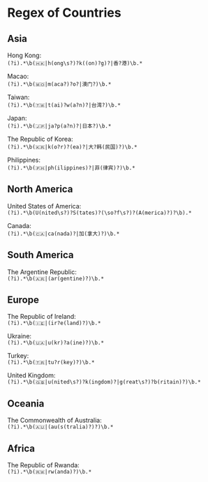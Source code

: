 # Regex of Countries  

## Asia  

Hong Kong:  
`(?i).*\b(🇭🇰|h(ong\s?)?k((on)?g)?|香?港)\b.*`   

Macao:  
`(?i).*\b(🇲🇴|m(aca?)?o?|澳门?)\b.*`  

Taiwan:  
`(?i).*\b(🇹🇼|t(ai)?w(a?n)?|台湾?)\b.*`  

Japan:  
`(?i).*\b(🇯🇵|ja?p(a?n)?|日本?)\b.*`  

The Republic of Korea:  
`(?i).*\b(🇰🇷|k(o?r)?(ea)?|大?韩(民国)?)\b.*`  

Philippines:  
`(?i).*\b(🇵🇭|ph(ilippines)?|菲(律宾)?)\b.*`

## North America  

United States of America:  
`(?i).*\b(U(nited\s?)?S(tates)?(\so?f\s?)?(A(merica)?)?\b).*`  

Canada:  
`(?i).*\b(🇨🇦|ca(nada)?|加(拿大)?)\b.*`

## South America  

The Argentine Republic:  
`(?i).*\b(🇦🇷|(ar(gentine)?)\b.*`  

## Europe  

The Republic of Ireland:  
`(?i).*\b(🇮🇪|(ir?e(land)?)\b.*`  

Ukraine:  
`(?i).*\b(🇺🇦|u(kr)?a(ine)?)\b.*`  

Turkey:  
`(?i).*\b(🇹🇷|tu?r(key)?)\b.*`

United Kingdom:  
`(?i).*\b(🇬🇧|u(nited\s?)?k(ingdom)?|g(reat\s?)?b(ritain)?)\b.*`

## Oceania  

The Commonwealth of Australia:  
`(?i).*\b(🇦🇺|(au(s(tralia)?)?)\b.*`  

## Africa  

The Republic of Rwanda:  
`(?i).*\b(🇷🇼|rw(anda)?)\b.*`  
